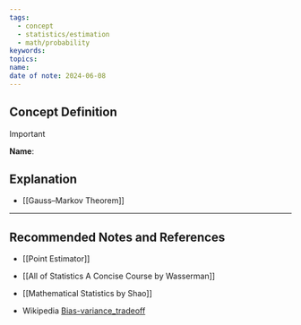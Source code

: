 ```yaml
---
tags:
  - concept
  - statistics/estimation
  - math/probability
keywords: 
topics: 
name: 
date of note: 2024-06-08
---
```


## Concept Definition

>[!important]
>**Name**: 



## Explanation



- [[Gauss–Markov Theorem]]


-----------
##  Recommended Notes and References



- [[Point Estimator]]

- [[All of Statistics A Concise Course by Wasserman]]
- [[Mathematical Statistics by Shao]]
- Wikipedia [Bias-variance_tradeoff](https://en.wikipedia.org/wiki/Bias%E2%80%93variance_tradeoff)